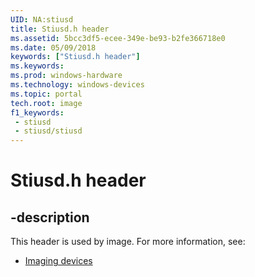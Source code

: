 ```yaml
---
UID: NA:stiusd
title: Stiusd.h header
ms.assetid: 5bcc3df5-ecee-349e-be93-b2fe366718e0
ms.date: 05/09/2018
keywords: ["Stiusd.h header"]
ms.keywords: 
ms.prod: windows-hardware
ms.technology: windows-devices
ms.topic: portal
tech.root: image
f1_keywords:
 - stiusd
 - stiusd/stiusd
---
```


# Stiusd.h header


## -description

This header is used by image. For more information, see:

- [Imaging devices](../_image/index.md)

